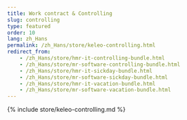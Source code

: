 ```yaml
---
title: Work contract & Controlling
slug: controlling
type: featured
order: 10
lang: zh_Hans
permalink: /zh_Hans/store/keleo-controlling.html
redirect_from:
    - /zh_Hans/store/hmr-it-controlling-bundle.html
    - /zh_Hans/store/mr-software-controlling-bundle.html
    - /zh_Hans/store/hmr-it-sickday-bundle.html
    - /zh_Hans/store/mr-software-sickday-bundle.html
    - /zh_Hans/store/hmr-it-vacation-bundle.html
    - /zh_Hans/store/mr-software-vacation-bundle.html
---
```


{% include store/keleo-controlling.md %}
 
